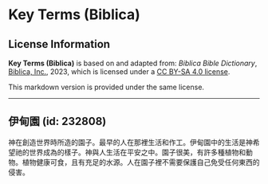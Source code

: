 # Key Terms (Biblica)

## License Information

**Key Terms (Biblica)** is based on and adapted from: _Biblica Bible Dictionary_, [Biblica, Inc.](https://www.biblica.com/), 2023, which is licensed under a [CC BY-SA 4.0 license](https://creativecommons.org/licenses/by-sa/4.0/legalcode.en).

This markdown version is provided under the same license.



--------------------------------

## 伊甸園 (id: 232808)

神在創造世界時所造的園子。最早的人在那裡生活和作工。伊甸園中的生活是神希望祂的世界成為的樣子。神與人生活在平安之中。園子很美，有許多種植物和動物。植物健康可食，且有充足的水源。人在園子裡不需要保護自己免受任何東西的侵害。


